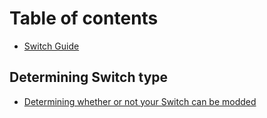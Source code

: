 # Table of contents

* [Switch Guide](README.md)

## Determining Switch type

* [Determining whether or not your Switch can be modded](determining-switch-type/determining-whether-or-not-your-switch-can-be-modded.md)

